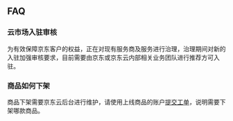 ## FAQ

### 云市场入驻审核
为有效保障京东客户的权益，正在对现有服务商及服务进行治理，治理期间对新的入驻加强审核要求，目前需要由京东或京东云内部相关业务团队进行推荐方可入驻。


### 商品如何下架
商品下架需要京东云后台进行维护，请使用上线商品的账户[提交工单](https://ticket.jdcloud.com/applyorder/form?cateId=1126&questionId=1319)，说明需要下架哪款商品。
